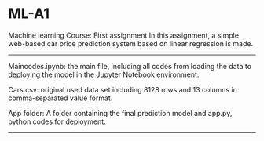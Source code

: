 # ML-A1
Machine learning Course: First assignment
In this assignment, a simple web-based car price prediction system based on linear regression is made.
**************************************************************************************************************************************

Maincodes.ipynb: the main file, including all codes from loading the data to deploying the model in the Jupyter Notebook environment.

Cars.csv: original used data set including 8128 rows and 13 columns in comma-separated value format.

App folder: A folder containing the final prediction model and app.py, python codes for deployment.
**************************************************************************************************************************************
